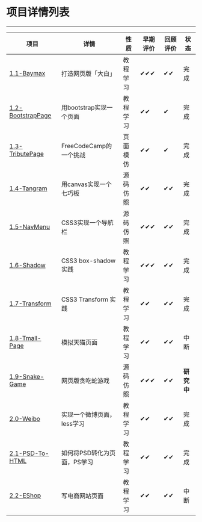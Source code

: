 # 项目详情列表
---
|项目|详情|性质|早期评价|回顾评价|状态
|---|----|---|---|---|---|
|[1.1-Baymax](https://github.com/ckinmind/WebHub/tree/master/Project/1.1-Baymax) |打造网页版「大白」 | 教程学习 |✔✔✔|✔✔|完成|
|[1.2-BootstrapPage](https://github.com/ckinmind/WebHub/tree/master/Project/1.2-BootstrapPage)|用bootstrap实现一个页面|教程学习|✔✔|✔|完成|
|[1.3-TributePage](https://github.com/ckinmind/WebHub/tree/master/Project/1.3-TributePage)|FreeCodeCamp的一个挑战|页面模仿|✔✔|✔|完成|
|[1.4-Tangram](https://github.com/ckinmind/WebHub/tree/master/Project/1.4-Tangram)|用canvas实现一个七巧板|源码仿照|✔✔|✔✔|完成|
|[1.5-NavMenu](https://github.com/ckinmind/WebHub/tree/master/Project/1.5-NavMenu)|CSS3实现一个导航栏|源码仿照|✔✔✔|✔✔|完成|
|[1.6-Shadow](https://github.com/ckinmind/WebHub/tree/master/Project/1.6-shadow)|CSS3 box-shadow实践|教程学习|✔✔✔|✔✔|完成|
|[1.7-Transform](https://github.com/ckinmind/WebHub/tree/master/Project/1.7-transform)|CSS3 Transform 实践|教程学习|✔✔|✔✔|完成|
|[1.8-Tmall-Page](https://github.com/ckinmind/WebHub/tree/master/Project/1.8-Tmall-Page)|模拟天猫页面|教程学习|✔✔|✔✔|中断|
|[1.9-Snake-Game](https://github.com/ckinmind/WebHub/tree/master/Project/1.9-Snake-Game)|网页版贪吃蛇游戏|源码仿照|✔✔✔|✔✔|**研究中**|
|[2.0-Weibo](https://github.com/ckinmind/WebHub/tree/master/Project/2.0-Weibo)|实现一个微博页面，less学习|教程学习|✔✔|✔✔|完成|
|[2.1-PSD-To-HTML](https://github.com/ckinmind/WebHub/tree/master/Project/2.1-PSD-To-HTML)|如何将PSD转化为页面，PS学习|教程学习|✔✔|✔✔|完成|
|[2.2-EShop](https://github.com/ckinmind/WebHub/tree/master/Project/2.2-EShop)|写电商网站页面|教程学习|✔✔|✔✔|中断|
